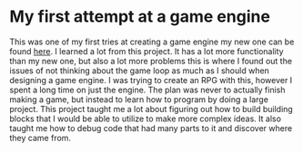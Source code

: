 <h1>My first attempt at a game engine</h1>
This was one of my first tries at creating a game engine my new one can be found <a href="https://github.com/Jtkomodo/GameEngine">here</a>. I learned a lot from this project. It has a lot more functionality than my new one, but also a lot more problems
this is where I found out the issues of not thinking about the game loop as much as I should when designing a game engine. I was trying to create an RPG with this, however I
spent a long time on just the engine. The plan was never to actually finish making a game, but instead to learn how to program by doing a large project. This project taught me a lot about figuring out how to build building blocks that I would be able to utilize to make more complex ideas. It also taught me how to debug code that had many parts to it and discover where they came from.  

